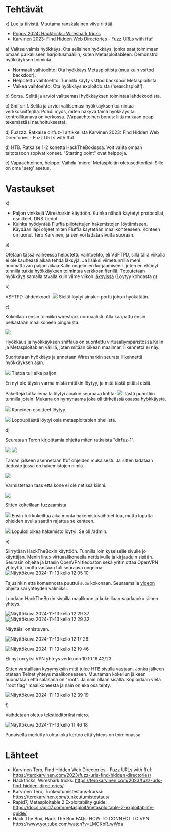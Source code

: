 # Tehtävät

x) Lue ja tiivistä. Muutama ranskalainen viiva riittää.
  - [Popov 2024: Hacktricks: Wireshark tricks](https://book.hacktricks.xyz/generic-methodologies-and-resources/basic-forensic-methodology/pcap-inspection/wireshark-tricks#improve-your-wireshark-skills)
  - [Karvinen 2023: Find Hidden Web Directories - Fuzz URLs with ffuf](https://terokarvinen.com/2023/fuzz-urls-find-hidden-directories/)

a) Valitse valmis hyökkäys. Ota sellainen hyökkäys, jonka saat toimimaan omaan paikalliseen harjoitusmaaliin, kuten Metasploitableen. Demonstroi hyökkäyksen toiminta.
  - Normaali vaihtoehto: Ota hyökkäys Metasploitista (muu kuin vsftpd backdoor).
  - Helpotettu vaihtoehto: Tunnilla käyty vsftpd backdoor Metasploitista.
  - Vaikea vaihtoehto: Ota hyökkäys exploitdb:sta ('searchsploit').
    
b) Sorsa. Selitä ja arvioi valitsemasi hyökkäyksen toimintaa lähdekoodista.

c) Snif snif. Selitä ja arvioi valitsemasi hyökkäyksen toimintaa verkkosnifferillä. Pohdi myös, miten näkyvä tämä hyökkäys tai kontrollikanava on verkossa. (Vapaaehtoinen bonus: liitä mukaan pcap tekemästäsi nauhoituksesta).

d) Fuzzzz. Ratkaise dirfuz-1 artikkelista Karvinen 2023: Find Hidden Web Directories - Fuzz URLs with ffuf.

d) HTB. Ratkaise 1-2 konetta HackTheBoxisssa. Voit valita omaan taitotasoon sopivat koneet. "Starting point" ovat helppoja.

e) Vapaaehtoinen, helppo: Vaihda 'micro' Metasploitin oletuseditoriksi. Sille on oma 'setg' asetus.


# Vastaukset

x) 

- Paljon vinkkejä Wiresharkin käyttöön. Kuinka nähdä käytetyt protocollat, osoitteet, DNS-tiedot.
- Kuinka hyödyntää Fluffia piilotettujen hakemistojen löytämiseen. Käydään läpi ohjeet miten Fluffia käytetään maalikohteeseen. Kohteen on luonut Tero Karvinen, ja sen voi ladata sivulta suoraan.

a) 

Otetaan tässä vaiheessa helpotettu vaihtoehto, eli VSFTPD, sillä tällä viikolla ei ole kauheasti aikaa tehdä läksyjä. Ja lisäksi viimetunnilla meni huomattavan paljon aikaa Kalin ongelmien korjaamiseen, joten en ehtinyt tunnilla tutkia hyökkäyksen toimintaa verkkosnifferillä. Toteutetaan hyökkäys samalla tavalla kuin viime viikon [läksyissä](https://github.com/juliusjantti/Tunkeutumistestaus/blob/main/h2%20Social%20Sploit.md) (Löytyy kohdasta g).

b) 

VSFTPD lähdedkoodi.
![](https://github.com/user-attachments/assets/7c89056b-2f02-4d49-8508-fc0c39329ad8)
Sieltä löytyi ainakin portti johon hyökätään. 


c)

Kokeillaan ensin toimiiko wireshark normaalisti. Alla kaapattu ensin pelkästään maalikoneen pingausta.

![](https://github.com/user-attachments/assets/76c6624d-36d5-45c9-8ee7-759caa6d7066)

Hyökkäus ja hyökkäyksen sniffaus on suoritettu virtuaaliympäristössä Kalin ja Metasploitablen välillä, joten mitään oikean maailman liikennettä ei näy.

Suoritetaan hyökkäys ja annetaan Wiresharkin seurata liikennettä hyökkäyksen ajan. 

![](https://github.com/user-attachments/assets/63ed2a50-8800-46b9-b677-934eb4734ae3)
Tietoa tuli aika paljon.

En nyt ole täysin varma mistä mitäkin löytyy, ja mitä tästä pitäisi etsiä.

Paketteja tutkailemalla löytyi ainakin seuraava kohta:
![](https://github.com/user-attachments/assets/71e3cc22-4efd-456b-a8af-42c60bc051c3)
Tästä puhuttiin tunnilla jotain. Mukana on hymynaama joka oli tärkeässä osassa [hyökkäystä](https://docs.rapid7.com/metasploit/metasploitable-2-exploitability-guide/). 

![](https://github.com/user-attachments/assets/f461d2b8-d003-4bd3-a140-edaf22d35b69)
Koneiden osoitteet löytyy.

![](https://github.com/user-attachments/assets/37d11fd8-ca69-4eac-8b7b-7caf35bb4c82)
Loppupäästä löytyi osia metasploitablen shellistä.

d)

Seurataan [Teron](https://terokarvinen.com/2023/fuzz-urls-find-hidden-directories/) kirjoittamia ohjeita miten ratkaista "dirfuz-1".

![](https://github.com/user-attachments/assets/9e0e7c62-5caf-4b3c-8f7f-6dc5a71146d6)
![](https://github.com/user-attachments/assets/9900a930-1fa6-4771-89d8-42a9fa2bbf6f)

Tämän jälkeen asennetaan ffuf ohjeiden mukaisesti. 
Ja sitten ladataan tiedosto jossa on hakemistojen nimiä.

![](https://github.com/user-attachments/assets/fce8e045-d45a-4102-a4d3-894e350cf41b)

Varmistetaan taas että kone ei ole netissä kiinni. 

![](https://github.com/user-attachments/assets/e8ae5add-7f44-41d7-8ee4-1737bb85b82e)

Sitten kokeillaan fuzzaamista.

![](https://github.com/user-attachments/assets/50b3de0a-c838-43d6-a401-722f89a75d49)
Ensin tuli kokeiltua aika monta hakemistovaihtoehtoa, mutta lopulta ohjeiden avulla saatiin rajattua se kahteen. 

![](https://github.com/user-attachments/assets/0aafdf6d-eeaa-4495-b76d-269727063014)
Lopuksi oikea hakemisto löytyi. Se oli /admin. 



e) 

Siirrytään HackTheBoxin käyttöön. Tunnilla loin kyseiselle sivulle jo käyttäjän. Menin linux virtuaalikoneella nettisivulle ja kirjauduin sisään. Seurasin ohjeita ja latasin OpenVPN tiedoston sekä yritin ottaa OpenVPN yhteyttä, mutta vastaan tuli seuraava ongelma:
![Näyttökuva 2024-11-13 kello 12 05 10](https://github.com/user-attachments/assets/eac5f24f-91f9-4d92-a813-0792c205fe9a)

Tajusinkin että komennosta puuttui `sudo` kokonaan. 
Seuraamalla [videon](https://www.youtube.com/watch?v=LMCKbR_wWds) ohjeita sai yhteyden valmiiksi.

Luodaan HackTheBoxin sivuilla maalikone ja kokeillaan saadaanko siihen yhteys.

![Näyttökuva 2024-11-13 kello 12 29 37](https://github.com/user-attachments/assets/21dc33a5-adb5-462f-a33c-5fd1b0bbba84)
![Näyttökuva 2024-11-13 kello 12 29 32](https://github.com/user-attachments/assets/a0e1ba74-b9c9-4dfb-8df7-d70c4f39bf6c)

Näyttäisi onnistuvan. 

![Näyttökuva 2024-11-13 kello 12 17 28](https://github.com/user-attachments/assets/ffd4ac2e-0b4d-4154-8b36-bf7b00461470)


![Näyttökuva 2024-11-13 kello 12 19 46](https://github.com/user-attachments/assets/137f0459-c563-42bf-a7d9-b4e1957ad715)

Eli nyt on yksi VPN yhteys verkkoon 10.10.16.42/23

Sitten vastaillaan kysymyksiin mitä tulee HTB sivulla vastaan. Jonka jälkeen otetaan Telnet yhteys maalikoneeseen. Muutaman kokeilun jälkeen huomataan että salasana on "root". Ja näin ollaan sisällä. Kopioidaan vielä "root flag" maalikoneesta ja näin on eka osa tehty.

![Näyttökuva 2024-11-13 kello 12 39 19](https://github.com/user-attachments/assets/e967391d-36ce-477a-90be-0c2978b5eda0)











f)

Vaihdetaan oletus tekstieditoriksi micro.


![Näyttökuva 2024-11-13 kello 11 46 18](https://github.com/user-attachments/assets/d8e66930-46e6-49cb-825e-e2bdcada52bd)

Punaisella merkitty kohta joka kertoo että yhteys on toiminnassa.

















# Lähteet

- Karvinen Tero, Find Hidden Web Directories - Fuzz URLs with ffuf: https://terokarvinen.com/2023/fuzz-urls-find-hidden-directories/
- Hacktricks, Wireshark tricks: https://terokarvinen.com/2023/fuzz-urls-find-hidden-directories/
- Karvinen Tero, Tunkeutumistestaus-kurssi: https://terokarvinen.com/tunkeutumistestaus/
- Rapid7, Metasploitable 2 Exploitability guide: https://docs.rapid7.com/metasploit/metasploitable-2-exploitability-guide/
- Hack The Box,  Hack The Box FAQs: HOW TO CONNECT TO VPN: https://www.youtube.com/watch?v=LMCKbR_wWds
